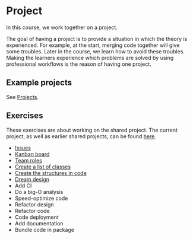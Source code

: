 # Project

In this course, we work together on a project.

The goal of having a project is to provide a situation in which the theory is
experienced. For example, at the start, merging code together will give
some troubles. Later in the course, we learn how to avoid these troubles.
Making the learners experience which problems are solved by
using professional workflows is the reason of having one project.

## Example projects

See [Projects](projects.md).

## Exercises

These exercises are about working on the shared project.
The current project, as well as earlier shared projects,
can be found [here](projects.md).

- [Issues](issues.md)
- [Kanban board](kanban_board.md)
- [Team roles](team_roles.md)
- [Create a list of classes](create_class_list.md)
- [Create the structures in code](create_structs.md)
- [Dream design](dream_design.md)
- Add CI
- Do a big-O analysis
- Speed-optimize code
- Refactor design
- Refactor code
- Code deployment
- Add documentation
- Bundle code in package
